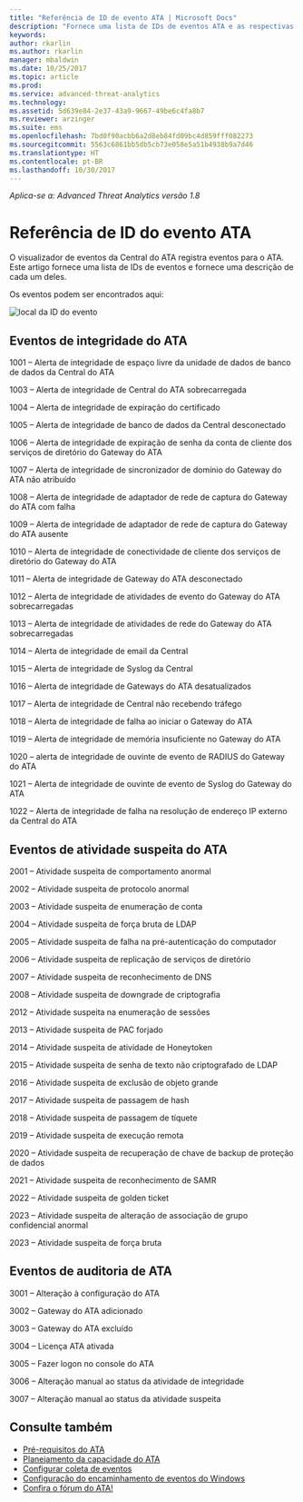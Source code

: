 ```yaml
---
title: "Referência de ID de evento ATA | Microsoft Docs"
description: "Fornece uma lista de IDs de eventos ATA e as respectivas descrições."
keywords: 
author: rkarlin
ms.author: rkarlin
manager: mbaldwin
ms.date: 10/25/2017
ms.topic: article
ms.prod: 
ms.service: advanced-threat-analytics
ms.technology: 
ms.assetid: 5d639e84-2e37-43a9-9667-49be6c4fa8b7
ms.reviewer: arzinger
ms.suite: ems
ms.openlocfilehash: 7bd0f90acbb6a2d8eb84fd09bc4d859fff082273
ms.sourcegitcommit: 5563c6861bb5db5cb73e058e5a51b4938b9a7d46
ms.translationtype: HT
ms.contentlocale: pt-BR
ms.lasthandoff: 10/30/2017
---
```

*Aplica-se a: Advanced Threat Analytics versão 1.8*


# <a name="ata-event-id-reference"></a>Referência de ID do evento ATA

O visualizador de eventos da Central do ATA registra eventos para o ATA. Este artigo fornece uma lista de IDs de eventos e fornece uma descrição de cada um deles.

Os eventos podem ser encontrados aqui:

![local da ID do evento](./media/event-id-location.png)

## <a name="ata-health-events"></a>Eventos de integridade do ATA

1001 – Alerta de integridade de espaço livre da unidade de dados de banco de dados da Central do ATA 

1003 – Alerta de integridade de Central do ATA sobrecarregada 

1004 – Alerta de integridade de expiração do certificado 

1005 – Alerta de integridade de banco de dados da Central desconectado 

1006 – Alerta de integridade de expiração de senha da conta de cliente dos serviços de diretório do Gateway do ATA 

1007 – Alerta de integridade de sincronizador de domínio do Gateway do ATA não atribuído 

1008 – Alerta de integridade de adaptador de rede de captura do Gateway do ATA com falha 

1009 – Alerta de integridade de adaptador de rede de captura do Gateway do ATA ausente 

1010 – Alerta de integridade de conectividade de cliente dos serviços de diretório do Gateway do ATA 

1011 – Alerta de integridade de Gateway do ATA desconectado 

1012 – Alerta de integridade de atividades de evento do Gateway do ATA sobrecarregadas 

1013 – Alerta de integridade de atividades de rede do Gateway do ATA sobrecarregadas 

1014 – Alerta de integridade de email da Central 

1015 – Alerta de integridade de Syslog da Central 

1016 – Alerta de integridade de Gateways do ATA desatualizados 

1017 – Alerta de integridade de Central não recebendo tráfego 

1018 – Alerta de integridade de falha ao iniciar o Gateway do ATA 

1019 – Alerta de integridade de memória insuficiente no Gateway do ATA 

1020 – alerta de integridade de ouvinte de evento de RADIUS do Gateway do ATA 

1021 – Alerta de integridade de ouvinte de evento de Syslog do Gateway do ATA 

1022 – Alerta de integridade de falha na resolução de endereço IP externo da Central do ATA 
 
## <a name="ata-suspicious-ctivity-events"></a>Eventos de atividade suspeita do ATA

2001 – Atividade suspeita de comportamento anormal 

2002 – Atividade suspeita de protocolo anormal 

2003 – Atividade suspeita de enumeração de conta 

2004 – Atividade suspeita de força bruta de LDAP 

2005 – Atividade suspeita de falha na pré-autenticação do computador 

2006 – Atividade suspeita de replicação de serviços de diretório 

2007 – Atividade suspeita de reconhecimento de DNS 

2008 – Atividade suspeita de downgrade de criptografia 

2012 – Atividade suspeita na enumeração de sessões 

2013 – Atividade suspeita de PAC forjado 

2014 – Atividade suspeita de atividade de Honeytoken 

2015 – Atividade suspeita de senha de texto não criptografado de LDAP 

2016 – Atividade suspeita de exclusão de objeto grande 

2017 – Atividade suspeita de passagem de hash 

2018 – Atividade suspeita de passagem de tíquete 

2019 – Atividade suspeita de execução remota 

2020 – Atividade suspeita de recuperação de chave de backup de proteção de dados 

2021 – Atividade suspeita de reconhecimento de SAMR 

2022 – Atividade suspeita de golden ticket 

2023 – Atividade suspeita de alteração de associação de grupo confidencial anormal 

2023 – Atividade suspeita de força bruta 

## <a name="ata-auditing-events"></a>Eventos de auditoria de ATA

3001 – Alteração à configuração do ATA 

3002 – Gateway do ATA adicionado

3003 – Gateway do ATA excluído

3004 – Licença ATA ativada

3005 – Fazer logon no console do ATA

3006 – Alteração manual ao status da atividade de integridade 

3007 – Alteração manual ao status da atividade suspeita 


## <a name="see-also"></a>Consulte também
- [Pré-requisitos do ATA](ata-prerequisites.md)
- [Planejamento da capacidade do ATA](ata-capacity-planning.md)
- [Configurar coleta de eventos](configure-event-collection.md)
- [Configuração do encaminhamento de eventos do Windows](configure-event-collection.md#configuring-windows-event-forwarding)
- [Confira o fórum do ATA!](https://social.technet.microsoft.com/Forums/security/home?forum=mata)

